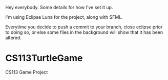 Hey everybody. Some details for how I've set it up.

I'm using Eclipse Luna for the project, along with SFML.

Everytime you decide to push a commit to your branch, close eclipse prior to doing so, or else some files in the
background will show that it has been altered.


CS113TurtleGame
===============

CS113 Game Project
